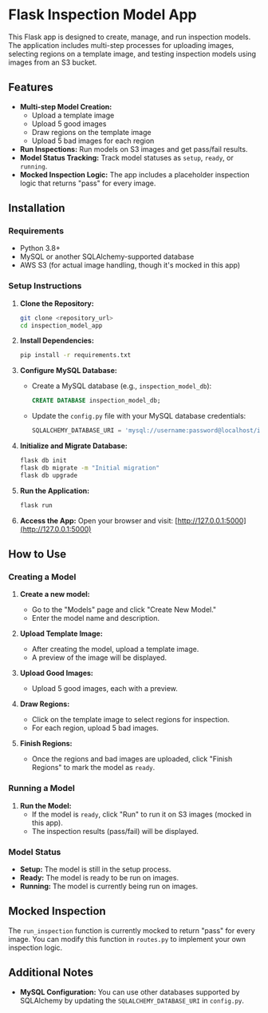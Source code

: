 # Flask Inspection Model App

This Flask app is designed to create, manage, and run inspection models. The application includes multi-step processes for uploading images, selecting regions on a template image, and testing inspection models using images from an S3 bucket.

## Features

- **Multi-step Model Creation:**
  - Upload a template image
  - Upload 5 good images
  - Draw regions on the template image
  - Upload 5 bad images for each region
- **Run Inspections:** Run models on S3 images and get pass/fail results.
- **Model Status Tracking:** Track model statuses as `setup`, `ready`, or `running`.
- **Mocked Inspection Logic:** The app includes a placeholder inspection logic that returns "pass" for every image.

## Installation

### Requirements

- Python 3.8+
- MySQL or another SQLAlchemy-supported database
- AWS S3 (for actual image handling, though it's mocked in this app)

### Setup Instructions

1. **Clone the Repository:**
    ```bash
    git clone <repository_url>
    cd inspection_model_app
    ```

2. **Install Dependencies:**
    ```bash
    pip install -r requirements.txt
    ```

3. **Configure MySQL Database:**
   - Create a MySQL database (e.g., `inspection_model_db`):
     ```sql
     CREATE DATABASE inspection_model_db;
     ```
   - Update the `config.py` file with your MySQL database credentials:
     ```python
     SQLALCHEMY_DATABASE_URI = 'mysql://username:password@localhost/inspection_model_db'
     ```

4. **Initialize and Migrate Database:**
    ```bash
    flask db init
    flask db migrate -m "Initial migration"
    flask db upgrade
    ```

5. **Run the Application:**
    ```bash
    flask run
    ```

6. **Access the App:**
   Open your browser and visit: [http://127.0.0.1:5000](http://127.0.0.1:5000)

## How to Use

### Creating a Model

1. **Create a new model:**
   - Go to the "Models" page and click "Create New Model."
   - Enter the model name and description.
   
2. **Upload Template Image:**
   - After creating the model, upload a template image.
   - A preview of the image will be displayed.

3. **Upload Good Images:**
   - Upload 5 good images, each with a preview.
   
4. **Draw Regions:**
   - Click on the template image to select regions for inspection.
   - For each region, upload 5 bad images.

5. **Finish Regions:**
   - Once the regions and bad images are uploaded, click "Finish Regions" to mark the model as `ready`.

### Running a Model

1. **Run the Model:**
   - If the model is `ready`, click "Run" to run it on S3 images (mocked in this app).
   - The inspection results (pass/fail) will be displayed.

### Model Status

- **Setup:** The model is still in the setup process.
- **Ready:** The model is ready to be run on images.
- **Running:** The model is currently being run on images.

## Mocked Inspection

The `run_inspection` function is currently mocked to return "pass" for every image. You can modify this function in `routes.py` to implement your own inspection logic.

## Additional Notes

- **MySQL Configuration:** You can use other databases supported by SQLAlchemy by updating the `SQLALCHEMY_DATABASE_URI` in `config.py`.


